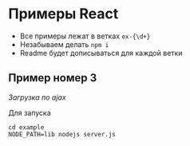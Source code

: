 # Примеры React


* Все примеры лежат в ветках `ex-{\d+}`
* Незабываем делать `npm i` 
* Readme будет дописываться для каждой ветки

## Пример номер 3
_Загрузка по ajax_

Для запуска

    cd example    
    NODE_PATH=lib nodejs server.js
